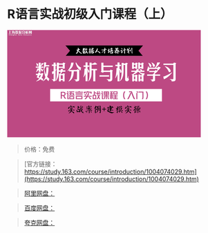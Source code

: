 # R语言实战初级入门课程（上）

![img](../../../assets/study163/free/9b07badc-b605-4e32-9507-bcbdd8683693.png)

> 价格：免费

> [官方链接：https://study.163.com/course/introduction/1004074029.htm](https://study.163.com/course/introduction/1004074029.htm)

> [阿里网盘：]()

> [百度网盘：]()

> [夸克网盘：]()
